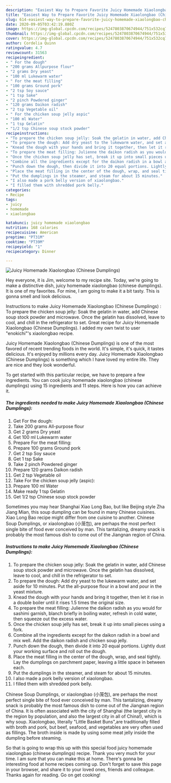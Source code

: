 ```yaml
---
description: "Easiest Way to Prepare Favorite Juicy Homemade Xiaolongbao (Chinese Dumplings)"
title: "Easiest Way to Prepare Favorite Juicy Homemade Xiaolongbao (Chinese Dumplings)"
slug: 614-easiest-way-to-prepare-favorite-juicy-homemade-xiaolongbao-chinese-dumplings
date: 2020-09-05T03:42:19.880Z
image: https://img-global.cpcdn.com/recipes/5247803870674944/751x532cq70/juicy-homemade-xiaolongbao-chinese-dumplings-recipe-main-photo.jpg
thumbnail: https://img-global.cpcdn.com/recipes/5247803870674944/751x532cq70/juicy-homemade-xiaolongbao-chinese-dumplings-recipe-main-photo.jpg
cover: https://img-global.cpcdn.com/recipes/5247803870674944/751x532cq70/juicy-homemade-xiaolongbao-chinese-dumplings-recipe-main-photo.jpg
author: Cordelia Quinn
ratingvalue: 4.7
reviewcount: 31563
recipeingredient:
- " For the dough"
- "200 grams Allpurpose flour"
- "2 grams Dry yeast"
- "100 ml Lukewarm water"
- " For the meat filling"
- "100 grams Ground pork"
- "2 tsp Soy sauce"
- "1 tsp Sake"
- "2 pinch Powdered ginger"
- "120 grams Daikon radish"
- "2 tsp Vegetable oil"
- " For the chicken soup jelly aspic"
- "100 ml Water"
- "1 tsp Gelatin"
- "1/2 tsp Chinese soup stock powder"
recipeinstructions:
- "To prepare the chicken soup jelly: Soak the gelatin in water, add Chinese soup stock powder and microwave. Once the gelatin has dissolved,  leave to cool, and chill in the refrigerator to set."
- "To prepare the dough: Add dry yeast to the lukewarm water, and set aside for 10 minutes. Put the all-purpose flour in a bowl and pour in the yeast mixture."
- "Knead the dough with your hands and bring it together, then let it rise in a double boiler until it rises 1.5 times the original size."
- "To prepare the meat filling: Julienne the daikon radish as you would for sashimi garnish, blanch briefly in boiling water, refresh in cold water, then squeeze out the excess water."
- "Once the chicken soup jelly has set, break it up into small pieces using a fork."
- "Combine all the ingredients except for the daikon radish in a bowl and mix well. Add the daikon radish and chicken soup jelly."
- "Punch down the dough, then divide it into 20 equal portions. Lightly dust your working surface and roll out the dough."
- "Place the meat filling in the center of the dough, wrap, and seal tightly. Lay the dumplings on parchment paper, leaving a little space in between each."
- "Put the dumplings in the steamer, and steam for about 15 minutes."
- "I also made a pork belly version of xiaolongbao."
- "I filled them with shredded pork belly."
categories:
- Recipe
tags:
- juicy
- homemade
- xiaolongbao

katakunci: juicy homemade xiaolongbao 
nutrition: 168 calories
recipecuisine: American
preptime: "PT31M"
cooktime: "PT39M"
recipeyield: "1"
recipecategory: Dinner

---
```



![Juicy Homemade Xiaolongbao (Chinese Dumplings)](https://img-global.cpcdn.com/recipes/5247803870674944/751x532cq70/juicy-homemade-xiaolongbao-chinese-dumplings-recipe-main-photo.jpg)

Hey everyone, it is Jim, welcome to my recipe site. Today, we're going to make a distinctive dish, juicy homemade xiaolongbao (chinese dumplings). It is one of my favorites. For mine, I am going to make it a bit tasty. This is gonna smell and look delicious.

Instructions to make Juicy Homemade Xiaolongbao (Chinese Dumplings) : To prepare the chicken soup jelly: Soak the gelatin in water, add Chinese soup stock powder and microwave. Once the gelatin has dissolved, leave to cool, and chill in the refrigerator to set. Great recipe for Juicy Homemade Xiaolongbao (Chinese Dumplings). I added my own twist to user &#34;enokichi&#34;&#39;s xiaolongbao recipe.

Juicy Homemade Xiaolongbao (Chinese Dumplings) is one of the most favored of recent trending foods in the world. It's simple, it's quick, it tastes delicious. It's enjoyed by millions every day. Juicy Homemade Xiaolongbao (Chinese Dumplings) is something which I have loved my entire life. They are nice and they look wonderful.


To get started with this particular recipe, we have to prepare a few ingredients. You can cook juicy homemade xiaolongbao (chinese dumplings) using 15 ingredients and 11 steps. Here is how you can achieve it.

<!--inarticleads1-->

##### The ingredients needed to make Juicy Homemade Xiaolongbao (Chinese Dumplings):

1. Get  For the dough:
1. Take 200 grams All-purpose flour
1. Get 2 grams Dry yeast
1. Get 100 ml Lukewarm water
1. Prepare  For the meat filling:
1. Prepare 100 grams Ground pork
1. Get 2 tsp Soy sauce
1. Get 1 tsp Sake
1. Take 2 pinch Powdered ginger
1. Prepare 120 grams Daikon radish
1. Get 2 tsp Vegetable oil
1. Take  For the chicken soup jelly (aspic):
1. Prepare 100 ml Water
1. Make ready 1 tsp Gelatin
1. Get 1/2 tsp Chinese soup stock powder


Sometimes you may hear Shanghai Xiao Long Bao, but like Beijing style Zha Jiang Mian, this soup dumpling can be found in many Chinese cuisines. Xiao Long Bao recipe might differ from one cuisine to another. Chinese Soup Dumplings, or xiaolongbao (小笼包), are perhaps the most perfect single bite of food ever conceived by man. This tantalizing, dreamy snack is probably the most famous dish to come out of the Jiangnan region of China. 

<!--inarticleads2-->

##### Instructions to make Juicy Homemade Xiaolongbao (Chinese Dumplings):

1. To prepare the chicken soup jelly: Soak the gelatin in water, add Chinese soup stock powder and microwave. Once the gelatin has dissolved,  leave to cool, and chill in the refrigerator to set.
1. To prepare the dough: Add dry yeast to the lukewarm water, and set aside for 10 minutes. Put the all-purpose flour in a bowl and pour in the yeast mixture.
1. Knead the dough with your hands and bring it together, then let it rise in a double boiler until it rises 1.5 times the original size.
1. To prepare the meat filling: Julienne the daikon radish as you would for sashimi garnish, blanch briefly in boiling water, refresh in cold water, then squeeze out the excess water.
1. Once the chicken soup jelly has set, break it up into small pieces using a fork.
1. Combine all the ingredients except for the daikon radish in a bowl and mix well. Add the daikon radish and chicken soup jelly.
1. Punch down the dough, then divide it into 20 equal portions. Lightly dust your working surface and roll out the dough.
1. Place the meat filling in the center of the dough, wrap, and seal tightly. Lay the dumplings on parchment paper, leaving a little space in between each.
1. Put the dumplings in the steamer, and steam for about 15 minutes.
1. I also made a pork belly version of xiaolongbao.
1. I filled them with shredded pork belly.


Chinese Soup Dumplings, or xiaolongbao (小笼包), are perhaps the most perfect single bite of food ever conceived by man. This tantalizing, dreamy snack is probably the most famous dish to come out of the Jiangnan region of China. It is often associated with the city of Shanghai (the largest city in the region by population, and also the largest city in all of China!), which is why soup. Xiaolongbao, literally &#34;Little Basket Buns&#34;,are traditionally filled with broth and pork, but beef, seafood, and vegetables are very often used as fillings. The broth inside is made by using some meat jelly inside the dumpling before steaming. 

So that is going to wrap this up with this special food juicy homemade xiaolongbao (chinese dumplings) recipe. Thank you very much for your time. I am sure that you can make this at home. There's gonna be interesting food at home recipes coming up. Don't forget to save this page in your browser, and share it to your loved ones, friends and colleague. Thanks again for reading. Go on get cooking!
